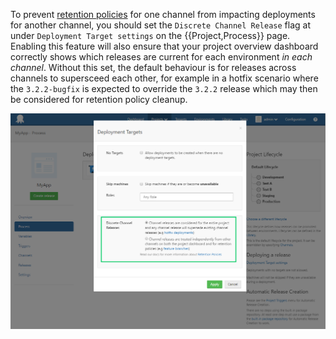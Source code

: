 To prevent [retention policies](/docs/administration/retention-policies/index.md) for one channel from impacting deployments for another channel, you should set the `Discrete Channel Release` flag at under `Deployment Target settings` on the {{Project,Process}} page. Enabling this feature will also ensure that your project overview dashboard correctly shows which releases are current for each environment _in each channel_. Without this set, the default behaviour is for releases across channels to supersceed each other, for example in a hotfix scenario where the `3.2.2-bugfix` is expected to override the `3.2.2` release which may then be considered for retention policy cleanup. 
 
 ![Discrete Channel Release](/docs/images/discrete-channel-release.png "width=500")